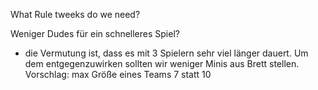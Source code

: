What Rule tweeks do we need?

Weniger Dudes für ein schnelleres Spiel?
- die Vermutung ist, dass es mit 3 Spielern sehr viel länger dauert. Um dem entgegenzuwirken sollten wir weniger Minis aus Brett stellen. Vorschlag: max Größe eines Teams 7 statt 10
